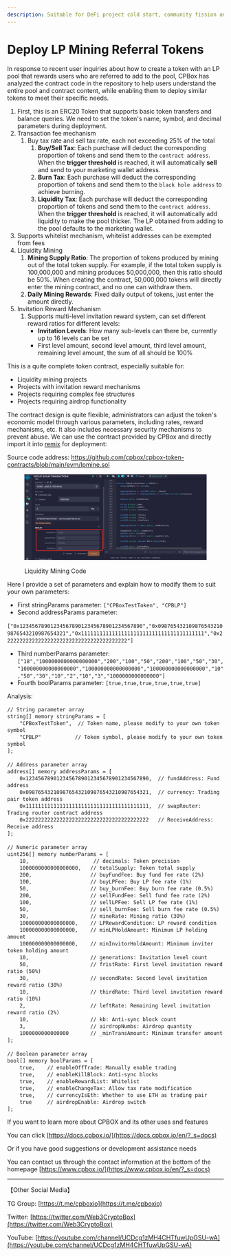```yaml
---
description: Suitable for DeFi project cold start, community fission and user growth marketing scenarios
---
```


# Deploy LP Mining Referral Tokens

In response to recent user inquiries about how to create a token with an LP pool that rewards users who are referred to add to the pool, CPBox has analyzed the contract code in the repository to help users understand the entire pool and contract content, while enabling them to deploy similar tokens to meet their specific needs.

1. First, this is an ERC20 Token that supports basic token transfers and balance queries. We need to set the token's name, symbol, and decimal parameters during deployment.
2. Transaction fee mechanism
   1. Buy tax rate and sell tax rate, each not exceeding 25% of the total
      1. **Buy/Sell Tax**: Each purchase will deduct the corresponding proportion of tokens and send them to the `contract address`. When the **trigger threshold** is reached, it will automatically **sell** and send to your marketing wallet address.
      2. **Burn Tax**: Each purchase will deduct the corresponding proportion of tokens and send them to the `black hole address` to achieve burning.
      3. **Liquidity Tax**: Each purchase will deduct the corresponding proportion of tokens and send them to the `contract address`. When the **trigger threshold** is reached, it will automatically add liquidity to make the pool thicker. The LP obtained from adding to the pool defaults to the marketing wallet.
3. Supports whitelist mechanism, whitelist addresses can be exempted from fees
4. Liquidity Mining
   1. **Mining Supply Ratio**: The proportion of tokens produced by mining out of the total token supply. For example, if the total token supply is 100,000,000 and mining produces 50,000,000, then this ratio should be 50%. When creating the contract, 50,000,000 tokens will directly enter the mining contract, and no one can withdraw them.
   2. **Daily Mining Rewards**: Fixed daily output of tokens, just enter the amount directly.
5. Invitation Reward Mechanism
   1. Supports multi-level invitation reward system, can set different reward ratios for different levels:
      * **Invitation Levels**: How many sub-levels can there be, currently up to 16 levels can be set
      * First level amount, second level amount, third level amount, remaining level amount, the sum of all should be 100%

This is a quite complete token contract, especially suitable for:

* Liquidity mining projects
* Projects with invitation reward mechanisms
* Projects requiring complex fee structures
* Projects requiring airdrop functionality

The contract design is quite flexible, administrators can adjust the token's economic model through various parameters, including rates, reward mechanisms, etc. It also includes necessary security mechanisms to prevent abuse. We can use the contract provided by CPBox and directly import it into [remix](https://remix.ethereum.org/) for deployment:

Source code address: https://github.com/cpbox/cpbox-token-contracts/blob/main/evm/lpmine.sol

<figure><img src="../../../../.gitbook/assets/contract-lp-1.png" alt=""><figcaption><p>Liquidity Mining Code</p></figcaption></figure>

Here I provide a set of parameters and explain how to modify them to suit your own parameters:

* First stringParams parameter: `["CPBoxTestToken", "CPBLP"]`
* Second addressParams parameter:

`["0x1234567890123456789012345678901234567890","0x0987654321098765432109876543210987654321","0x1111111111111111111111111111111111111111","0x2222222222222222222222222222222222222222"]`

* Third numberParams parameter: `["18","1000000000000000000","200","100","50","200","100","50","30","100000000000000000","100000000000000000","100000000000000000","10","50","30","10","2","10","3","1000000000000000"]`
* Fourth boolParams parameter: `[true,true,true,true,true,true]`

Analysis:

```
// String parameter array
string[] memory stringParams = [
    "CPBoxTestToken",  // Token name, please modify to your own token symbol
    "CPBLP"           // Token symbol, please modify to your own token symbol
];

// Address parameter array
address[] memory addressParams = [
    0x1234567890123456789012345678901234567890,  // fundAddress: Fund address
    0x0987654321098765432109876543210987654321,  // currency: Trading pair token address
    0x1111111111111111111111111111111111111111,  // swapRouter: Trading router contract address
    0x2222222222222222222222222222222222222222   // ReceiveAddress: Receive address
];

// Numeric parameter array
uint256[] memory numberParams = [
    18,                     // decimals: Token precision
    1000000000000000000,   // totalSupply: Token total supply
    200,                   // buyFundFee: Buy fund fee rate (2%)
    100,                   // buyLPFee: Buy LP fee rate (1%)
    50,                    // buy_burnFee: Buy burn fee rate (0.5%)
    200,                   // sellFundFee: Sell fund fee rate (2%)
    100,                   // sellLPFee: Sell LP fee rate (1%)
    50,                    // sell_burnFee: Sell burn fee rate (0.5%)
    30,                    // mineRate: Mining ratio (30%)
    100000000000000000,    // LPRewardCondition: LP reward condition
    100000000000000000,    // minLPHoldAmount: Minimum LP holding amount
    100000000000000000,    // minInvitorHoldAmount: Minimum inviter token holding amount
    10,                    // generations: Invitation level count
    50,                    // fristRate: First level invitation reward ratio (50%)
    30,                    // secondRate: Second level invitation reward ratio (30%)
    10,                    // thirdRate: Third level invitation reward ratio (10%)
    2,                     // leftRate: Remaining level invitation reward ratio (2%)
    10,                    // kb: Anti-sync block count
    3,                     // airdropNumbs: Airdrop quantity
    1000000000000000       // _minTransAmount: Minimum transfer amount
];

// Boolean parameter array
bool[] memory boolParams = [
    true,    // enableOffTrade: Manually enable trading
    true,    // enableKillBlock: Anti-sync blocks
    true,    // enableRewardList: Whitelist
    true,    // enableChangeTax: Allow tax rate modification
    true,    // currencyIsEth: Whether to use ETH as trading pair
    true     // airdropEnable: Airdrop switch
];
```

If you want to learn more about CPBOX and its other uses and features

You can click [https://docs.cpbox.io/](https://docs.cpbox.io/en/?_s=docs)

Or if you have good suggestions or development assistance needs

You can contact us through the contact information at the bottom of the homepage [https://www.cpbox.io/](https://www.cpbox.io/en/?_s=docs)

***

【Other Social Media】

TG Group: [https://t.me/cpboxio](https://t.me/cpboxio)

Twitter: [https://twitter.com/Web3CryptoBox](https://twitter.com/Web3CryptoBox)

YouTube: [https://youtube.com/channel/UCDcg1zMH4CHTfuwUpGSU-wA](https://youtube.com/channel/UCDcg1zMH4CHTfuwUpGSU-wA)
